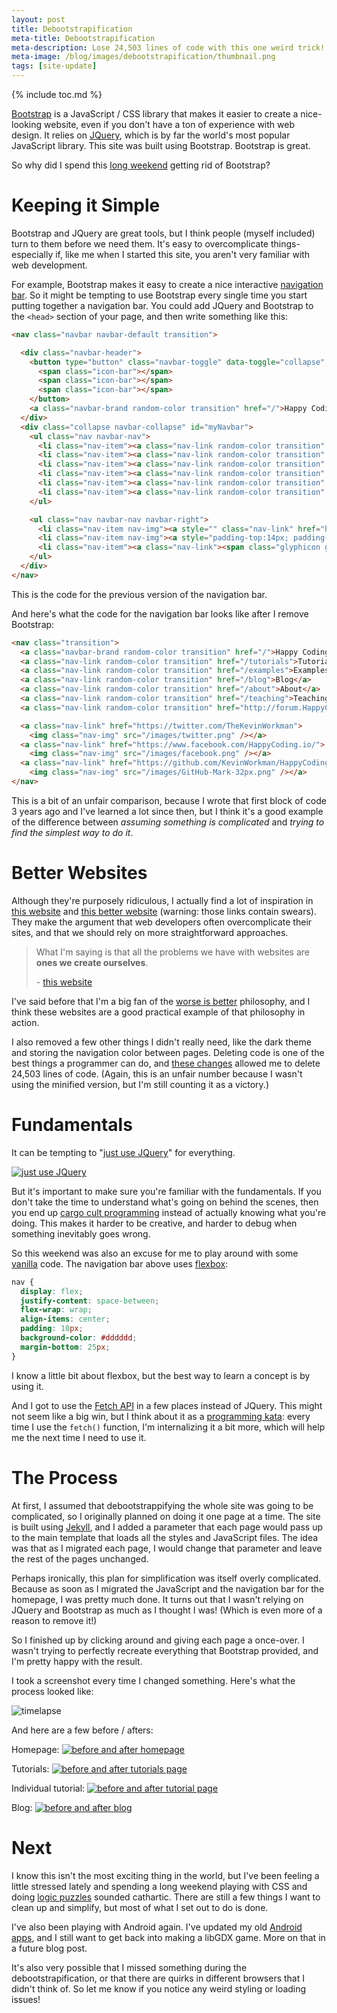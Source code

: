 ```yaml
---
layout: post
title: Debootstrapification
meta-title: Debootstrapification
meta-description: Lose 24,503 lines of code with this one weird trick!
meta-image: /blog/images/debootstrapification/thumbnail.png
tags: [site-update]
---
```


{% include toc.md %}

[Bootstrap](/tutorials/javascript/bootstrap) is a JavaScript / CSS library that makes it easier to create a nice-looking website, even if you don't have a ton of experience with web design. It relies on [JQuery](/tutorials/javascript/jquery), which is by far the world's most popular JavaScript library. This site was built using Bootstrap. Bootstrap is great.

So why did I spend this [long weekend](https://happycoding.io/tutorials/p5js/fireworks) getting rid of Bootstrap?

# Keeping it Simple

Bootstrap and JQuery are great tools, but I think people (myself included) turn to them before we need them. It's easy to overcomplicate things- especially if, like me when I started this site, you aren't very familiar with web development.

For example, Bootstrap makes it easy to create a nice interactive [navigation bar](https://getbootstrap.com/docs/4.1/components/navbar/). So it might be tempting to use Bootstrap every single time you start putting together a navigation bar. You could add JQuery and Bootstrap to the `<head>` section of your page, and then write something like this:

```html
<nav class="navbar navbar-default transition">

  <div class="navbar-header">
    <button type="button" class="navbar-toggle" data-toggle="collapse" data-target="#myNavbar">
      <span class="icon-bar"></span>
      <span class="icon-bar"></span>
      <span class="icon-bar"></span>
    </button>
    <a class="navbar-brand random-color transition" href="/">Happy Coding</a>
  </div>
  <div class="collapse navbar-collapse" id="myNavbar">
    <ul class="nav navbar-nav">
      <li class="nav-item"><a class="nav-link random-color transition" href="/tutorials">Tutorials</a></li>
      <li class="nav-item"><a class="nav-link random-color transition" href="/examples">Examples</a></li>
      <li class="nav-item"><a class="nav-link random-color transition" href="/blog">Blog</a></li>
      <li class="nav-item"><a class="nav-link random-color transition" href="/about">About</a></li>
      <li class="nav-item"><a class="nav-link random-color transition" href="/teaching">Teaching</a></li>
      <li class="nav-item"><a class="nav-link random-color transition" href="http://forum.HappyCoding.io">Forum</a></li>
    </ul>

    <ul class="nav navbar-nav navbar-right">
      <li class="nav-item nav-img"><a style="" class="nav-link" href="https://twitter.com/TheKevinWorkman"><img id="twitter-img" src="/images/twitter-black.png" /></a></li>
      <li class="nav-item nav-img"><a style="padding-top:14px; padding-bottom:14px;" class="nav-link" href="https://github.com/KevinWorkman/HappyCoding"><img id="github-img" src="/images/GitHub-Mark-32px.png" /></a></li>
      <li class="nav-item"><a class="nav-link"><span class="glyphicon glyphicon-adjust" aria-label="Toggle Theme" onclick="toggleTheme()"></span></a></li>
    </ul>
  </div>
</nav>
```

This is the code for the previous version of the navigation bar.

And here's what the code for the navigation bar looks like after I remove Bootstrap:

```html
<nav class="transition">
  <a class="navbar-brand random-color transition" href="/">Happy Coding</a>
  <a class="nav-link random-color transition" href="/tutorials">Tutorials</a>
  <a class="nav-link random-color transition" href="/examples">Examples</a>
  <a class="nav-link random-color transition" href="/blog">Blog</a>
  <a class="nav-link random-color transition" href="/about">About</a>
  <a class="nav-link random-color transition" href="/teaching">Teaching</a>
  <a class="nav-link random-color transition" href="http://forum.HappyCoding.io">Forum</a>

  <a class="nav-link" href="https://twitter.com/TheKevinWorkman">
    <img class="nav-img" src="/images/twitter.png" /></a>
  <a class="nav-link" href="https://www.facebook.com/HappyCoding.io/">
    <img class="nav-img" src="/images/facebook.png" /></a>
  <a class="nav-link" href="https://github.com/KevinWorkman/HappyCoding">
    <img class="nav-img" src="/images/GitHub-Mark-32px.png" /></a>
</nav>
```

This is a bit of an unfair comparison, because I wrote that first block of code 3 years ago and I've learned a lot since then, but I think it's a good example of the difference between *assuming something is complicated* and *trying to find the simplest way to do it*.

# Better Websites

Although they're purposely ridiculous, I actually find a lot of inspiration in [this website](http://motherfuckingwebsite.com/) and [this better website](http://bettermotherfuckingwebsite.com/) (warning: those links contain swears). They make the argument that web developers often overcomplicate their sites, and that we should rely on more straightforward approaches.

> What I'm saying is that all the problems we have with websites are **ones we create ourselves**.
>
> \- [this website](http://motherfuckingwebsite.com/)

I've said before that I'm a big fan of the [worse is better](https://blog.codinghorror.com/worse-is-better/) philosophy, and I think these websites are a good practical example of that philosophy in action.

I also removed a few other things I didn't really need, like the dark theme and storing the navigation color between pages. Deleting code is one of the best things a programmer can do, and [these changes](https://github.com/KevinWorkman/HappyCoding/commit/c67d45dc195844167119d85ed138df6105af3bfe?diff=unified) allowed me to delete 24,503 lines of code. (Again, this is an unfair number because I wasn't using the minified version, but I'm still counting it as a victory.)

# Fundamentals

It can be tempting to "[just use JQuery](https://meta.stackexchange.com/a/19492/294611)" for everything.

[![just use JQuery](https://i.stack.imgur.com/sGhaO.gif)](https://meta.stackexchange.com/a/19492/294611)

But it's important to make sure you're familiar with the fundamentals. If you don't take the time to understand what's going on behind the scenes, then you end up [cargo cult programming](https://en.wikipedia.org/wiki/Cargo_cult_programming) instead of actually knowing what you're doing. This makes it harder to be creative, and harder to debug when something inevitably goes wrong.

So this weekend was also an excuse for me to play around with some [vanilla](https://en.wikipedia.org/wiki/Vanilla_software) code. The navigation bar above uses [flexbox](https://www.w3schools.com/css/css3_flexbox.asp):

```css
nav {
  display: flex;
  justify-content: space-between;
  flex-wrap: wrap;
  align-items: center;
  padding: 10px;
  background-color: #dddddd;
  margin-bottom: 25px;
}
```

I know a little bit about flexbox, but the best way to learn a concept is by using it.

And I got to use the [Fetch API](https://developer.mozilla.org/en-US/docs/Web/API/Fetch_API/Using_Fetch) in a few places instead of JQuery. This might not seem like a big win, but I think about it as a [programming kata](https://en.wikipedia.org/wiki/Kata_(programming)): every time I use the `fetch()` function, I'm internalizing it a bit more, which will help me the next time I need to use it.

# The Process

At first, I assumed that debootstrappifying the whole site was going to be complicated, so I originally planned on doing it one page at a time. The site is built using [Jekyll](https://jekyllrb.com/), and I added a parameter that each page would pass up to the main template that loads all the styles and JavaScript files. The idea was that as I migrated each page, I would change that parameter and leave the rest of the pages unchanged.

Perhaps ironically, this plan for simplification was itself overly complicated. Because as soon as I migrated the JavaScript and the navigation bar for the homepage, I was pretty much done. It turns out that I wasn't relying on JQuery and Bootstrap as much as I thought I was! (Which is even more of a reason to remove it!)

So I finished up by clicking around and giving each page a once-over. I wasn't trying to perfectly recreate everything that Bootstrap provided, and I'm pretty happy with the result.

I took a screenshot every time I changed something. Here's what the process looked like:

![timelapse](/blog/images/debootstrapification/timelapse.gif)

And here are a few before / afters:

Homepage:
[![before and after homepage](/blog/images/debootstrapification/before-after-1.png)](/blog/images/debootstrapification/before-after-1.png)

Tutorials:
[![before and after tutorials page](/blog/images/debootstrapification/before-after-2.png)](/blog/images/debootstrapification/before-after-2.png)

Individual tutorial:
[![before and after tutorial page](/blog/images/debootstrapification/before-after-3.png)](/blog/images/debootstrapification/before-after-3.png)

Blog:
[![before and after blog](/blog/images/debootstrapification/before-after-4.png)](/blog/images/debootstrapification/before-after-4.png)

# Next

I know this isn't the most exciting thing in the world, but I've been feeling a little stressed lately and spending a long weekend playing with CSS and doing [logic puzzles](http://www.lusciousbooks.co.uk/50-logic-puzzles.html#.XSLZ0IhKiUk) sounded cathartic. There are still a few things I want to clean up and simplify, but most of what I set out to do is done.

I've also been playing with Android again. I've updated my old [Android apps](https://play.google.com/store/apps/developer?id=Happy+Coding), and I still want to get back into making a libGDX game. More on that in a future blog post.

It's also very possible that I missed something during the debootstrapification, or that there are quirks in different browsers that I didn't think of. So let me know if you notice any weird styling or loading issues!